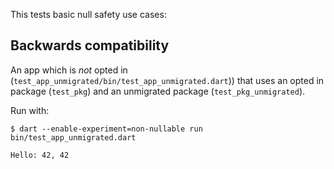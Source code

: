 This tests basic null safety use cases:

## Backwards compatibility

An app which is *not* opted in
(`test_app_unmigrated/bin/test_app_unmigrated.dart`)) that uses an opted in
package (`test_pkg`) and an unmigrated package (`test_pkg_unmigrated`).

Run with:
```
$ dart --enable-experiment=non-nullable run bin/test_app_unmigrated.dart

Hello: 42, 42
```
